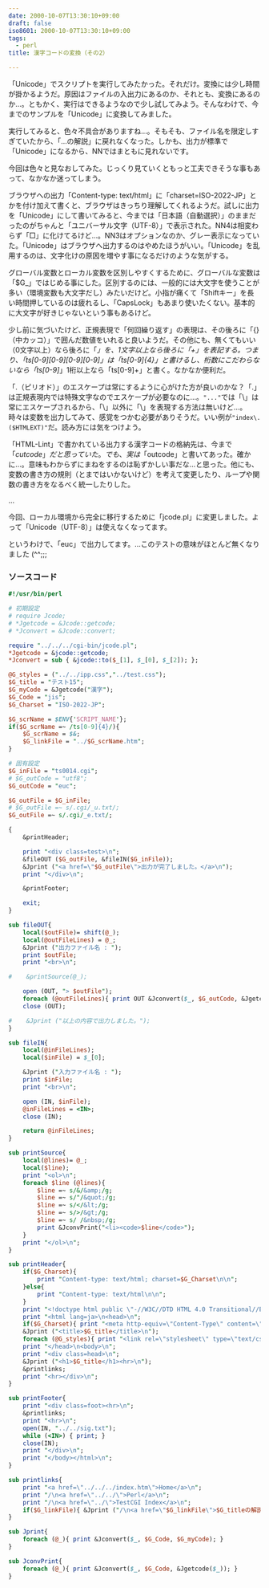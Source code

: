 ```yaml
---
date: 2000-10-07T13:30:10+09:00
draft: false
iso8601: 2000-10-07T13:30:10+09:00
tags:
  - perl
title: 漢字コードの変換（その2）

---
```


「Unicode」でスクリプトを実行してみたかった。それだけ。変換には少し時間が掛かるようだ。原因はファイルの入出力にあるのか、それとも、変換にあるのか…。ともかく、実行はできるようなので少し試してみよう。そんなわけで、今までのサンプルを「Unicode」に変換してみました。

実行してみると、色々不具合がありますね…。そもそも、ファイル名を限定しすぎていたから、「…の解説」に戻れなくなった。しかも、出力が標準で「Unicode」になるから、NNではまともに見れないです。

今回は色々と見なおしてみた。じっくり見ていくともっと工夫できそうな事もあって、なかなか迷ってしまう。

ブラウザへの出力「Content-type: text/html」に「charset=ISO-2022-JP」とかを付け加えて書くと、ブラウザはきっちり理解してくれるようだ。試しに出力を「Unicode」にして書いてみると、今までは「日本語（自動選択）」のままだったのがちゃんと「ユニバーサル文字（UTF-8）」で表示された。NN4は相変わらず「□」に化けてるけど…。NN3はオプションなのか、グレー表示になっていた。「Unicode」はブラウザへ出力するのはやめたほうがいい。「Unicode」を乱用するのは、文字化けの原因を増やす事になるだけのような気がする。

グローバル変数とローカル変数を区別しやすくするために、グローバルな変数は「$G_」ではじめる事にした。区別するのには、一般的には大文字を使うことが多い（環境変数も大文字だし）みたいだけど。小指が痛くて「Shiftキー」を長い時間押しているのは疲れるし、「CapsLock」もあまり使いたくない。基本的に大文字が好きじゃないという事もあるけど。

少し前に気づいたけど、正規表現で「何回繰り返す」の表現は、その後ろに「{}（中カッコ）」で囲んだ数値をいれると良いようだ。その他にも、無くてもいい（0文字以上）なら後ろに「*」を、1文字以上なら後ろに「+」を表記する。つまり、「ts[0-9][0-9][0-9][0-9]」は「ts[0-9]{4}」と書けるし、桁数にこだわらないなら「ts[0-9]*」1桁以上なら「ts[0-9]+」と書く。なかなか便利だ。

「.（ピリオド）」のエスケープは常にするように心がけた方が良いのかな？「.」は正規表現内では特殊文字なのでエスケープが必要なのに…。`"..."`では「\」は常にエスケープされるから、「\」以外に「\」を表現する方法は無いけど…。時々は変数を出力してみて、感覚をつかむ必要がありそうだ。いい例が`"index\.($HTMLEXT)"`だ。読み方には気をつけよう。

「HTML-Lint」で書かれている出力する漢字コードの格納先は、今まで「$cutcode」だと思っていた。でも、実は「$outcode」と書いてあった。確かに…。意味もわからずにまねをするのは恥ずかしい事だな…と思った。他にも、変数の書き方の規則（とまではいかないけど）を考えて変更したり、ループや関数の書き方をなるべく統一したりした。

…

今回、ローカル環境から完全に移行するために「jcode.pl」に変更しました。よって「Unicode（UTF-8）」は使えなくなってます。

というわけで、「euc」で出力してます。…このテストの意味がほとんど無くなりました (^^;;;

### ソースコード

```perl
#!/usr/bin/perl

# 初期設定
# require Jcode;
# *Jgetcode = &Jcode::getcode;
# *Jconvert = &Jcode::convert;

require "../../../cgi-bin/jcode.pl";
*Jgetcode = &jcode::getcode;
*Jconvert = sub { &jcode::to($_[1], $_[0], $_[2]); };

@G_styles = ("../../ipp.css","../test.css");
$G_title = "テスト15";
$G_myCode = &Jgetcode("漢字");
$G_Code = "jis";
$G_Charset = "ISO-2022-JP";

$G_scrName = $ENV{'SCRIPT_NAME'};
if($G_scrName =~ /ts[0-9]{4}/){
    $G_scrName = $&;
    $G_linkFile = "../$G_scrName.htm";
}

# 固有設定
$G_inFile = "ts0014.cgi";
# $G_outCode = "utf8";
$G_outCode = "euc";

$G_outFile = $G_inFile;
# $G_outFile =~ s/.cgi/_u.txt/;
$G_outFile =~ s/.cgi/_e.txt/;

{
    &printHeader;

    print "<div class=test>\n";
    &fileOUT ($G_outFile, &fileIN($G_inFile));
    &Jprint ("<a href=\"$G_outFile\">出力が完了しました。</a>\n");
    print "</div>\n";

    &printFooter;

    exit;
}

sub fileOUT{
    local($outFile)= shift(@_);
    local(@outFileLines) = @_;
    &Jprint ("出力ファイル名 : ");
    print $outFile;
    print "<br>\n";

#    &printSource(@_);

    open (OUT, "> $outFile");
    foreach (@outFileLines){ print OUT &Jconvert($_, $G_outCode, &Jgetcode($_)); }
    close (OUT);

#    &Jprint ("以上の内容で出力しました。");
}

sub fileIN{
    local(@inFileLines);
    local($inFile) = $_[0];

    &Jprint ("入力ファイル名 : ");
    print $inFile;
    print "<br>\n";

    open (IN, $inFile);
    @inFileLines = <IN>;
    close (IN);

    return @inFileLines;
}

sub printSource{
    local(@lines)= @_;
    local($line);
    print "<ol>\n";
    foreach $line (@lines){
        $line =~ s/&/&amp;/g;
        $line =~ s/"/&quot;/g;
        $line =~ s/</&lt;/g;
        $line =~ s/>/&gt;/g;
        $line =~ s/ /&nbsp;/g;
        print &JconvPrint("<li><code>$line</code>");
    }
    print "</ol>\n";
}

sub printHeader{
    if($G_Charset){
        print "Content-type: text/html; charset=$G_Charset\n\n";
    }else{
        print "Content-type: text/html\n\n";
    }
    print "<!doctype html public \"-//W3C//DTD HTML 4.0 Transitional//EN\">\".\n";
    print "<html lang=ja>\n<head>\n";
    if($G_Charset){ print "<meta http-equiv=\"Content-Type\" content=\"text/html; charset=$G_Charset\">\n"; }
    &Jprint ("<title>$G_title</title>\n");
    foreach (@G_styles){ print "<link rel=\"stylesheet\" type=\"text/css\" href=\"$_\">\n"; }
    print "</head>\n<body>\n";
    print "<div class=head>\n";
    &Jprint ("<h1>$G_title</h1><hr>\n");
    &printlinks;
    print "<hr></div>\n";
}

sub printFooter{
    print "<div class=foot><hr>\n";
    &printlinks;
    print "<hr>\n";
    open(IN, "../../sig.txt");
    while (<IN>) { print; }
    close(IN);
    print "</div>\n";
    print "</body></html>\n";
}

sub printlinks{
    print "<a href=\"../../../index.htm\">Home</a>\n";
    print "/\n<a href=\"../../\">Perl</a>\n";
    print "/\n<a href=\"../\">TestCGI Index</a>\n";
    if($G_linkFile){ &Jprint ("/\n<a href=\"$G_linkFile\">$G_titleの解説</a>\n"); }
}

sub Jprint{
    foreach (@_){ print &Jconvert($_, $G_Code, $G_myCode); }
}

sub JconvPrint{
    foreach (@_){ print &Jconvert($_, $G_Code, &Jgetcode($_)); }
}
```

